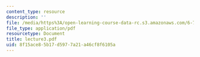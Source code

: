 ```yaml
---
content_type: resource
description: ''
file: /media/https%3A/open-learning-course-data-rc.s3.amazonaws.com/6-772-compound-semiconductor-devices-spring-2003/8f15ace85b17d5977a21a46cf8f6105a_lecture3.pdf
file_type: application/pdf
resourcetype: Document
title: lecture3.pdf
uid: 8f15ace8-5b17-d597-7a21-a46cf8f6105a
---
```

